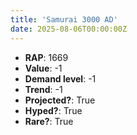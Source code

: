 ```yaml
---
title: 'Samurai 3000 AD'
date: 2025-08-06T00:00:00Z
---
```

- **RAP**: 1669
- **Value**: -1
- **Demand level**: -1
- **Trend**: -1
- **Projected?**: True
- **Hyped?**: True
- **Rare?**: True
